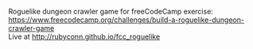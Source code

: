 Roguelike dungeon crawler game for freeCodeCamp exercise: https://www.freecodecamp.org/challenges/build-a-roguelike-dungeon-crawler-game  
Live at http://rubyconn.github.io/fcc_roguelike
